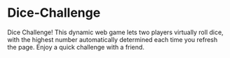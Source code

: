 # Dice-Challenge
Dice Challenge! This dynamic web game lets two players virtually roll dice, with the highest number automatically determined each time you refresh the page. Enjoy a quick challenge with a friend.
